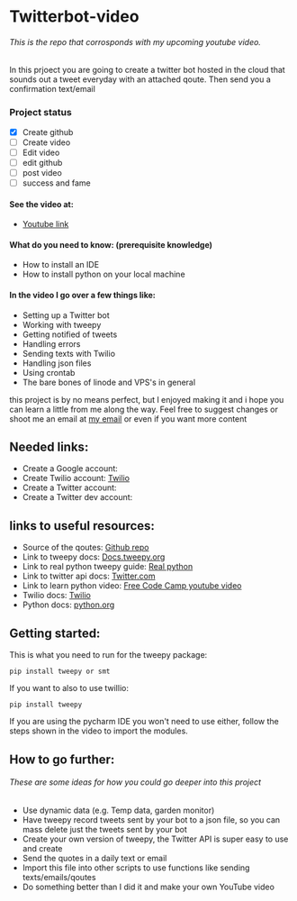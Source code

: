 # Twitterbot-video
###### This is the repo that corrosponds with my upcoming youtube video.

In this prjoect you are going to create a twitter bot hosted in the cloud that sounds out a tweet everyday with an attached qoute. Then send you a confirmation text/email
### Project status

- [X] Create github
- [ ] Create video
- [ ] Edit video
- [ ] edit github
- [ ] post video
- [ ] success and fame

#### See the video at:
- [Youtube link](youtube.com)

#### What do you need to know: (prerequisite knowledge)
- How to install an IDE
- How to install python on your local machine


#### In the video I go over a few things like:
- Setting up a Twitter bot
- Working with tweepy
- Getting notified of tweets
- Handling errors
- Sending texts with Twilio
- Handling json files
- Using crontab
- The bare bones of linode and VPS's in general

this project is by no means perfect, but I enjoyed making it and i hope you can learn a little from me along the way. Feel free to suggest changes or shoot me an email at [my email](mailto:joshua.himmens@gmail.com) or even if you want more content

## Needed links:
- Create a Google account:
- Create Twilio account: [Twilio](https://www.twilio.com/try-twilio)
- Create a Twitter account:
- Create a Twitter dev account:

## links to useful resources:

- Source of the qoutes: [Github repo](https://github.com/sumanto/goodreads-quotes/blob/master/quotes.json)
- Link to tweepy docs: [Docs.tweepy.org](https://docs.tweepy.org/en/latest/index.html)
- Link to real python tweepy guide: [Real python](https://realpython.com/twitter-bot-python-tweepy/)
- Link to twitter api docs: [Twitter.com](https://developer.twitter.com/en/docs)
- Link to learn python video: [Free Code Camp youtube video](https://www.youtube.com/watch?v=rfscVS0vtbw&t=1957s)
- Twilio docs: [Twilio](https://www.twilio.com/docs)
- Python docs: [python.org](https://docs.python.org/3/)

## Getting started:

This is what you need to run for the tweepy package:

    pip install tweepy or smt
    
If you want to also to use twillio:

    pip install tweepy

If you are using the pycharm IDE you won't need to use either, follow the steps shown in the video to import the modules.

## How to go further:
###### These are some ideas for how you could go deeper into this project
- Use dynamic data (e.g. Temp data, garden monitor)
- Have tweepy record tweets sent by your bot to a json file, so you can mass delete just the tweets sent by your bot
- Create your own version of tweepy, the Twitter API is super easy to use and create
- Send the quotes in a daily text or email
- Import this file into other scripts to use functions like sending texts/emails/qoutes
- Do something better than I did it and make your own YouTube video